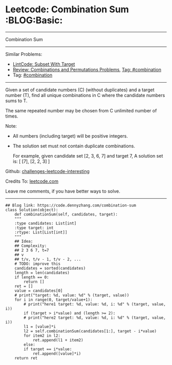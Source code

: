 
# Leetcode: Combination Sum     :BLOG:Basic:

---

Combination Sum  

---

Similar Problems:  

-   [LintCode: Subset With Target](https://code.dennyzhang.com/subset-with-target)
-   [Review: Combinations and Permutations Problems](https://code.dennyzhang.com/review-combination), [Tag: #combination](https://code.dennyzhang.com/tag/combination)
-   Tag: [#combination](https://code.dennyzhang.com/tag/combination)

---

Given a set of candidate numbers (C) (without duplicates) and a target number (T), find all unique combinations in C where the candidate numbers sums to T.  

The same repeated number may be chosen from C unlimited number of times.  

Note:  

-   All numbers (including target) will be positive integers.
-   The solution set must not contain duplicate combinations.

    For example, given candidate set [2, 3, 6, 7] and target 7, 
    A solution set is: 
    [
      [7],
      [2, 2, 3]
    ]

Github: [challenges-leetcode-interesting](https://github.com/DennyZhang/challenges-leetcode-interesting/tree/master/problems/combination-sum)  

Credits To: [leetcode.com](https://leetcode.com/problems/combination-sum/description/)  

Leave me comments, if you have better ways to solve.  

---

    ## Blog link: https://code.dennyzhang.com/combination-sum
    class Solution(object):
        def combinationSum(self, candidates, target):
    	"""
    	:type candidates: List[int]
    	:type target: int
    	:rtype: List[List[int]]
    	"""
    	## Idea:
    	## Complexity:
    	## 2 3 6 7, t=7
    	## v
    	## t/v, t/v - 1, t/v - 2, ...
    	# TODO: improve this
    	candidates = sorted(candidates)
    	length = len(candidates)
    	if length == 0:
    	    return []
    	ret = []
    	value = candidates[0]
    	# print("target: %d, value: %d" % (target, value))
    	for i in range(0, target/value+1):
    	    # print("here1 target: %d, value: %d, i: %d" % (target, value, i))
    	    if (target > i*value) and (length >= 2):
    		# print("here2 target: %d, value: %d, i: %d" % (target, value, i))
    		l1 = [value]*i
    		l2 = self.combinationSum(candidates[1:], target - i*value)
    		for item2 in l2:
    		    ret.append(l1 + item2)
    	    else:
    		if target == i*value:
    		    ret.append([value]*i)
    	return ret

